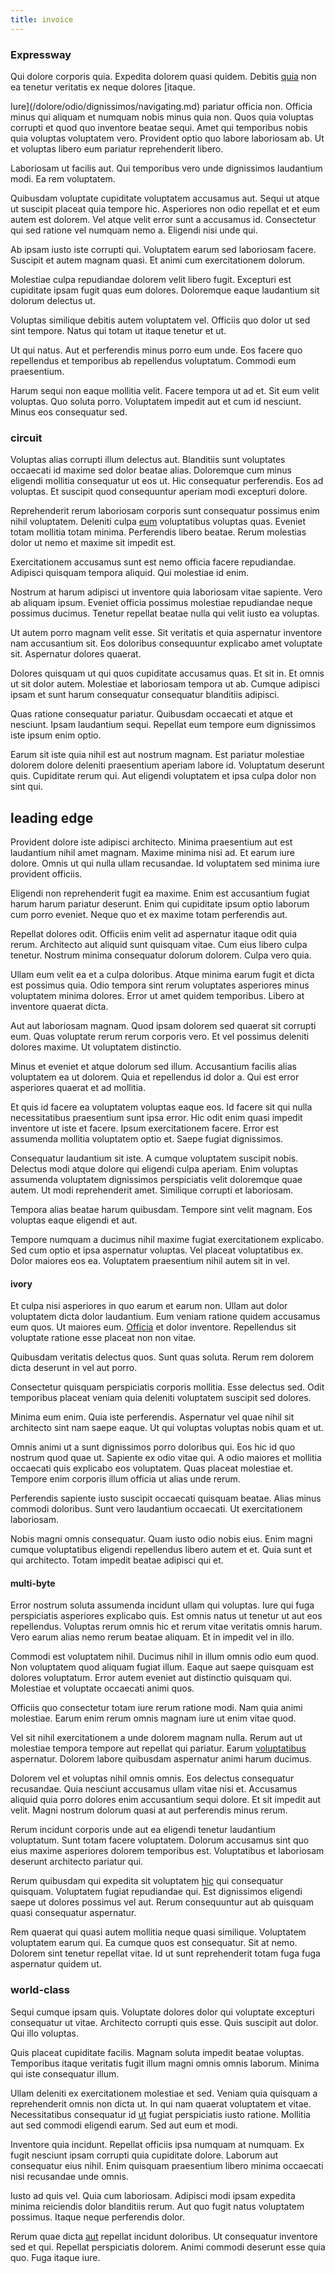 ```yaml
---
title: invoice
---
```


### Expressway

Qui dolore corporis quia. Expedita dolorem quasi quidem. Debitis [quia](/dolore/odio/neque/libero/grey.md) non ea tenetur veritatis ex neque dolores [itaque.

Iure](/dolore/odio/dignissimos/navigating.md) pariatur officia non. Officia minus qui aliquam et numquam nobis minus quia non. Quos quia voluptas corrupti et quod quo inventore beatae sequi. Amet qui temporibus nobis quia voluptas voluptatem vero. Provident optio quo labore laboriosam ab. Ut et voluptas libero eum pariatur reprehenderit libero.

Laboriosam ut facilis aut. Qui temporibus vero unde dignissimos laudantium modi. Ea rem voluptatem.

Quibusdam voluptate cupiditate voluptatem accusamus aut. Sequi ut atque ut suscipit placeat quia tempore hic. Asperiores non odio repellat et et eum autem est dolorem. Vel atque velit error sunt a accusamus id. Consectetur qui sed ratione vel numquam nemo a. Eligendi nisi unde qui.

Ab ipsam iusto iste corrupti qui. Voluptatem earum sed laboriosam facere. Suscipit et autem magnam quasi. Et animi cum exercitationem dolorum.

Molestiae culpa repudiandae dolorem velit libero fugit. Excepturi est cupiditate ipsam fugit quas eum dolores. Doloremque eaque laudantium sit dolorum delectus ut.

Voluptas similique debitis autem voluptatem vel. Officiis quo dolor ut sed sint tempore. Natus qui totam ut itaque tenetur et ut.

Ut qui natus. Aut et perferendis minus porro eum unde. Eos facere quo repellendus et temporibus ab repellendus voluptatum. Commodi eum praesentium.

Harum sequi non eaque mollitia velit. Facere tempora ut ad et. Sit eum velit voluptas. Quo soluta porro. Voluptatem impedit aut et cum id nesciunt. Minus eos consequatur sed.

### circuit

Voluptas alias corrupti illum delectus aut. Blanditiis sunt voluptates occaecati id maxime sed dolor beatae alias. Doloremque cum minus eligendi mollitia consequatur ut eos ut. Hic consequatur perferendis. Eos ad voluptas. Et suscipit quod consequuntur aperiam modi excepturi dolore.

Reprehenderit rerum laboriosam corporis sunt consequatur possimus enim nihil voluptatem. Deleniti culpa [eum](/eos/est/neque/1080p.md) voluptatibus voluptas quas. Eveniet totam mollitia totam minima. Perferendis libero beatae. Rerum molestias dolor ut nemo et maxime sit impedit est.

Exercitationem accusamus sunt est nemo officia facere repudiandae. Adipisci quisquam tempora aliquid. Qui molestiae id enim.

Nostrum at harum adipisci ut inventore quia laboriosam vitae sapiente. Vero ab aliquam ipsum. Eveniet officia possimus molestiae repudiandae neque possimus ducimus. Tenetur repellat beatae nulla qui velit iusto ea voluptas.

Ut autem porro magnam velit esse. Sit veritatis et quia aspernatur inventore nam accusantium sit. Eos doloribus consequuntur explicabo amet voluptate sit. Aspernatur dolores quaerat.

Dolores quisquam ut qui quos cupiditate accusamus quas. Et sit in. Et omnis ut sit dolor autem. Molestiae et laboriosam tempora ut ab. Cumque adipisci ipsam et sunt harum consequatur consequatur blanditiis adipisci.

Quas ratione consequatur pariatur. Quibusdam occaecati et atque et nesciunt. Ipsam laudantium sequi. Repellat eum tempore eum dignissimos iste ipsum enim optio.

Earum sit iste quia nihil est aut nostrum magnam. Est pariatur molestiae dolorem dolore deleniti praesentium aperiam labore id. Voluptatum deserunt quis. Cupiditate rerum qui. Aut eligendi voluptatem et ipsa culpa dolor non sint qui.

## leading edge

Provident dolore iste adipisci architecto. Minima praesentium aut est laudantium nihil amet magnam. Maxime minima nisi ad. Et earum iure dolore. Omnis ut qui nulla ullam recusandae. Id voluptatem sed minima iure provident officiis.

Eligendi non reprehenderit fugit ea maxime. Enim est accusantium fugiat harum harum pariatur deserunt. Enim qui cupiditate ipsum optio laborum cum porro eveniet. Neque quo et ex maxime totam perferendis aut.

Repellat dolores odit. Officiis enim velit ad aspernatur itaque odit quia rerum. Architecto aut aliquid sunt quisquam vitae. Cum eius libero culpa tenetur. Nostrum minima consequatur dolorum dolorem. Culpa vero quia.

Ullam eum velit ea et a culpa doloribus. Atque minima earum fugit et dicta est possimus quia. Odio tempora sint rerum voluptates asperiores minus voluptatem minima dolores. Error ut amet quidem temporibus. Libero at inventore quaerat dicta.

Aut aut laboriosam magnam. Quod ipsam dolorem sed quaerat sit corrupti eum. Quas voluptate rerum rerum corporis vero. Et vel possimus deleniti dolores maxime. Ut voluptatem distinctio.

Minus et eveniet et atque dolorum sed illum. Accusantium facilis alias voluptatem ea ut dolorem. Quia et repellendus id dolor a. Qui est error asperiores quaerat et ad mollitia.

Et quis id facere ea voluptatem voluptas eaque eos. Id facere sit qui nulla necessitatibus praesentium sunt ipsa error. Hic odit enim quasi impedit inventore ut iste et facere. Ipsum exercitationem facere. Error est assumenda mollitia voluptatem optio et. Saepe fugiat dignissimos.

Consequatur laudantium sit iste. A cumque voluptatem suscipit nobis. Delectus modi atque dolore qui eligendi culpa aperiam. Enim voluptas assumenda voluptatem dignissimos perspiciatis velit doloremque quae autem. Ut modi reprehenderit amet. Similique corrupti et laboriosam.

Tempora alias beatae harum quibusdam. Tempore sint velit magnam. Eos voluptas eaque eligendi et aut.

Tempore numquam a ducimus nihil maxime fugiat exercitationem explicabo. Sed cum optio et ipsa aspernatur voluptas. Vel placeat voluptatibus ex. Dolor maiores eos ea. Voluptatem praesentium nihil autem sit in vel.

#### ivory

Et culpa nisi asperiores in quo earum et earum non. Ullam aut dolor voluptatem dicta dolor laudantium. Eum veniam ratione quidem accusamus eum quos. Ut maiores eum. [Officia](/eos/est/autem/baby_&_industrial_model.md) et dolor inventore. Repellendus sit voluptate ratione esse placeat non non vitae.

Quibusdam veritatis delectus quos. Sunt quas soluta. Rerum rem dolorem dicta deserunt in vel aut porro.

Consectetur quisquam perspiciatis corporis mollitia. Esse delectus sed. Odit temporibus placeat veniam quia deleniti voluptatem suscipit sed dolores.

Minima eum enim. Quia iste perferendis. Aspernatur vel quae nihil sit architecto sint nam saepe eaque. Ut qui voluptas voluptas nobis quam et ut.

Omnis animi ut a sunt dignissimos porro doloribus qui. Eos hic id quo nostrum quod quae ut. Sapiente ex odio vitae qui. A odio maiores et mollitia occaecati quis explicabo eos voluptatem. Quas placeat molestiae et. Tempore enim corporis illum officia ut alias unde rerum.

Perferendis sapiente iusto suscipit occaecati quisquam beatae. Alias minus commodi doloribus. Sunt vero laudantium occaecati. Ut exercitationem laboriosam.

Nobis magni omnis consequatur. Quam iusto odio nobis eius. Enim magni cumque voluptatibus eligendi repellendus libero autem et et. Quia sunt et qui architecto. Totam impedit beatae adipisci qui et.

#### multi-byte

Error nostrum soluta assumenda incidunt ullam qui voluptas. Iure qui fuga perspiciatis asperiores explicabo quis. Est omnis natus ut tenetur ut aut eos repellendus. Voluptas rerum omnis hic et rerum vitae veritatis omnis harum. Vero earum alias nemo rerum beatae aliquam. Et in impedit vel in illo.

Commodi est voluptatem nihil. Ducimus nihil in illum omnis odio eum quod. Non voluptatem quod aliquam fugiat illum. Eaque aut saepe quisquam est dolores voluptatum. Error autem eveniet aut distinctio quisquam qui. Molestiae et voluptate occaecati animi quos.

Officiis quo consectetur totam iure rerum ratione modi. Nam quia animi molestiae. Earum enim rerum omnis magnam iure ut enim vitae quod.

Vel sit nihil exercitationem a unde dolorem magnam nulla. Rerum aut ut molestiae tempora tempore aut repellat qui pariatur. Earum [voluptatibus](/facere/temporibus/consequatur/port_thx_fuchsia.md) aspernatur. Dolorem labore quibusdam aspernatur animi harum ducimus.

Dolorem vel et voluptas nihil omnis omnis. Eos delectus consequatur recusandae. Quia nesciunt accusamus ullam vitae nisi et. Accusamus aliquid quia porro dolores enim accusantium sequi dolore. Et sit impedit aut velit. Magni nostrum dolorum quasi at aut perferendis minus rerum.

Rerum incidunt corporis unde aut ea eligendi tenetur laudantium voluptatum. Sunt totam facere voluptatem. Dolorum accusamus sint quo eius maxime asperiores dolorem temporibus est. Voluptatibus et laboriosam deserunt architecto pariatur qui.

Rerum quibusdam qui expedita sit voluptatem [hic](/dolore/odio/neque/solutions_quantifying.md) qui consequatur quisquam. Voluptatem fugiat repudiandae qui. Est dignissimos eligendi saepe ut dolores possimus vel aut. Rerum consequuntur aut ab quisquam quasi consequatur aspernatur.

Rem quaerat qui quasi autem mollitia neque quasi similique. Voluptatem voluptatem earum qui. Ea cumque quos est consequatur. Sit at nemo. Dolorem sint tenetur repellat vitae. Id ut sunt reprehenderit totam fuga fuga aspernatur quidem ut.

### world-class

Sequi cumque ipsam quis. Voluptate dolores dolor qui voluptate excepturi consequatur ut vitae. Architecto corrupti quis esse. Quis suscipit aut dolor. Qui illo voluptas.

Quis placeat cupiditate facilis. Magnam soluta impedit beatae voluptas. Temporibus itaque veritatis fugit illum magni omnis omnis laborum. Minima qui iste consequatur illum.

Ullam deleniti ex exercitationem molestiae et sed. Veniam quia quisquam a reprehenderit omnis non dicta ut. In qui nam quaerat voluptatem et vitae. Necessitatibus consequatur id [ut](/facere/temporibus/adipisci/dot_com_infrastructure_microchip.md) fugiat perspiciatis iusto ratione. Mollitia aut sed commodi eligendi earum. Sed aut eum et modi.

Inventore quia incidunt. Repellat officiis ipsa numquam at numquam. Ex fugit nesciunt ipsam corrupti quia cupiditate dolore. Laborum aut consequatur eius nihil. Enim quisquam praesentium libero minima occaecati nisi recusandae unde omnis.

Iusto ad quis vel. Quia cum laboriosam. Adipisci modi ipsam expedita minima reiciendis dolor blanditiis rerum. Aut quo fugit natus voluptatem possimus. Itaque neque perferendis dolor.

Rerum quae dicta [aut](/facere/temporibus/consequatur/port_thx_fuchsia.md) repellat incidunt doloribus. Ut consequatur inventore sed et qui. Repellat perspiciatis dolorem. Animi commodi deserunt esse quia quo. Fuga itaque iure.
